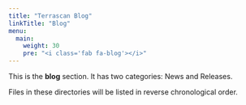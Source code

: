 ```yaml
---
title: "Terrascan Blog"
linkTitle: "Blog"
menu:
  main:
    weight: 30
    pre: "<i class='fab fa-blog'></i>"
---
```



This is the **blog** section. It has two categories: News and Releases.

Files in these directories will be listed in reverse chronological order.

